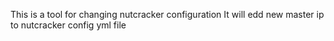 This is a tool for changing nutcracker configuration
It will edd new master ip to nutcracker config yml file